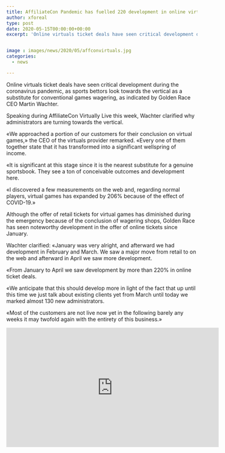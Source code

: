 ```yaml
---
title: AffiliateCon Pandemic has fuelled 220 development in online virtuals
author: xforeal 
type: post
date: 2020-05-15T00:00:00+00:00
excerpt: 'Online virtuals ticket deals have seen critical development during the coronavirus pandemic, as sports bettors look towards the vertical as a substitute for conventional games wagering, as per Golden Race CEO Martin Wachter '


image : images/news/2020/05/affconvirtuals.jpg
categories:
  - news

---
```

Online virtuals ticket deals have seen critical development during the coronavirus pandemic, as sports bettors look towards the vertical as a substitute for conventional games wagering, as indicated by Golden Race CEO Martin Wachter. 

Speaking during AffiliateCon Virtually Live this week, Wachter clarified why administrators are turning towards the vertical. 

&#171;We approached a portion of our customers for their conclusion on virtual games,&#187; the CEO of the virtuals provider remarked. &#171;Every one of them together state that it has transformed into a significant wellspring of income. 

&#171;It is significant at this stage since it is the nearest substitute for a genuine sportsbook. They see a ton of conceivable outcomes and development here. 

&#171;I discovered a few measurements on the web and, regarding normal players, virtual games has expanded by 206&percnt; because of the effect of COVID-19.&#187; 

Although the offer of retail tickets for virtual games has diminished during the emergency because of the conclusion of wagering shops, Golden Race has seen noteworthy development in the offer of online tickets since January. 

Wachter clarified: &#171;January was very alright, and afterward we had development in February and March. We saw a major move from retail to on the web and afterward in April we saw more development. 

&#171;From January to April we saw development by more than 220&percnt; in online ticket deals. 

&#171;We anticipate that this should develop more in light of the fact that up until this time we just talk about existing clients yet from March until today we marked almost 130 new administrators. 

&#171;Most of the customers are not live now yet in the following barely any weeks it may twofold again with the entirety of this business.&#187; 

<iframe loading="lazy" allowfullscreen="allowfullscreen" frameborder="0" height="315" src="https://www.youtube.com/embed/wFUujAzqQ_I?start=16190" width="560" />